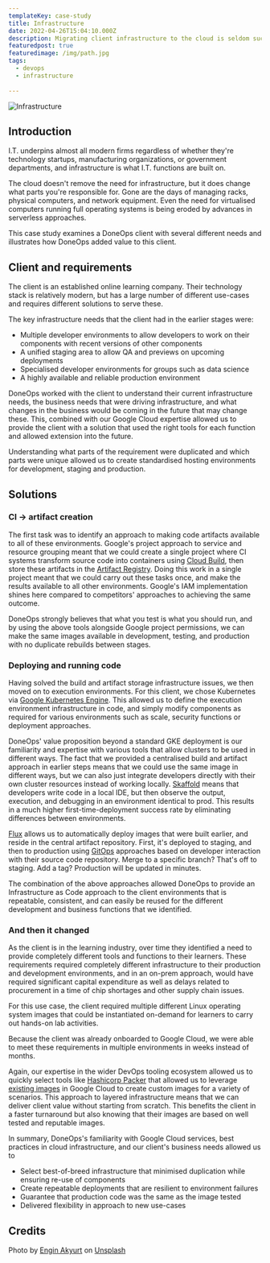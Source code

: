 ```yaml
---
templateKey: case-study
title: Infrastructure
date: 2022-04-26T15:04:10.000Z
description: Migrating client infrastructure to the cloud is seldom successfull with on-prem thinking alone
featuredpost: true
featuredimage: /img/path.jpg
tags:
  - devops
  - infrastructure
  
---
```


![Infrastructure](/img/infrastructure-tunnel.jpg)

## Introduction

I.T. underpins almost all modern firms regardless of whether they're technology startups, manufacturing organizations, or government departments, and infrastructure is what I.T. functions are built on.

The cloud doesn't remove the need for infrastructure, but it does change what parts you're responsible for. Gone are the days of managing racks, physical computers, and network equipment. Even the need for virtualised computers running full operating systems is being eroded by advances in serverless approaches.

This case study examines a DoneOps client with several different needs and illustrates how DoneOps added value to this client.

## Client and requirements

The client is an established online learning company. Their technology stack is relatively modern, but has a large number of different use-cases and requires different solutions to serve these.

The key infrastructure needs that the client had in the earlier stages were:

* Multiple developer environments to allow developers to work on their components with recent versions of other components
* A unified staging area to allow QA and previews on upcoming deployments
* Specialised developer environments for groups such as data science
* A highly available and reliable production environment

DoneOps worked with the client to understand their current infrastructure needs, the business needs that were driving infrastructure, and what changes in the business would be coming in the future that may change these. This, combined with our Google Cloud expertise allowed us to provide the client with a solution that used the right tools for each function and allowed extension into the future.

Understanding what parts of the requirement were duplicated and which parts were unique allowed us to create standardised hosting environments for development, staging and production.

## Solutions

### CI -> artifact creation

The first task was to identify an approach to making code artifacts available to all of these environments. Google's project approach to service and resource grouping meant that we could create a single project where CI systems transform source code into containers using [Cloud Build](https://cloud.google.com/build), then store these artifacts in the [Artifact Registry](https://cloud.google.com/artifact-registry). Doing this work in a single project meant that we could carry out these tasks once, and make the results available to all other environments. Google's IAM implementation shines here compared to competitors' approaches to achieving the same outcome.

DoneOps strongly believes that what you test is what you should run, and by using the above tools alongside Google project permissions, we can make the same images available in development, testing, and production with no duplicate rebuilds between stages.

### Deploying and running code

Having solved the build and artifact storage infrastructure issues, we then moved on to execution environments. For this client, we chose Kubernetes via [Google Kubernetes Engine](https://cloud.google.com/kubernetes-engine). This allowed us to define the execution environment infrastructure in code, and simply modify components as required for various environments such as scale, security functions or deployment approaches.

DoneOps' value proposition beyond a standard GKE deployment is our familiarity and expertise with various tools that allow clusters to be used in different ways. The fact that we provided a centralised build and artifact approach in earlier steps means that we could use the same image in different ways, but we can also just integrate developers directly with their own cluster resources instead of working locally. [Skaffold](https://skaffold.dev/) means that developers write code in a local IDE, but then observe the output, execution, and debugging in an environment identical to prod. This results in a much higher first-time-deployment success rate by eliminating differences between environments.

[Flux](https://fluxcd.io/) allows us to automatically deploy images that were built earlier, and reside in the central artifact repository. First, it's deployed to staging, and then to production using [GitOps](https://about.gitlab.com/topics/gitops/) approaches based on developer interaction with their source code repository. Merge to a specific branch? That's off to staging. Add a tag? Production will be updated in minutes.

The combination of the above approaches allowed DoneOps to provide an Infrastructure as Code approach to the client environments that is repeatable, consistent, and can easily be reused for the different development and business functions that we identified.

### And then it changed

As the client is in the learning industry, over time they identified a need to provide completely different tools and functions to their learners. These requirements required completely different infrastructure to their production and development environments, and in an on-prem approach, would have required significant capital expenditure as well as delays related to procurement in a time of chip shortages and other supply chain issues.

For this use case, the client required multiple different Linux operating system images that could be instantiated on-demand for learners to carry out hands-on lab activities.

Because the client was already onboarded to Google Cloud, we were able to meet these requirements in multiple environments in weeks instead of months.

Again, our expertise in the wider DevOps tooling ecosystem allowed us to quickly select tools like [Hashicorp Packer](https://www.packer.io/) that allowed us to leverage [existing images](https://cloud.google.com/compute/docs/images) in Google Cloud to create custom images for a variety of scenarios. This approach to layered infrastructure means that we can deliver client value without starting from scratch. This benefits the client in a faster turnaround but also knowing that their images are based on well tested and reputable images.

In summary, DoneOps's familiarity with Google Cloud services, best practices in cloud infrastructure, and our client's business needs allowed us to

* Select best-of-breed infrastructure that minimised duplication while ensuring re-use of components
* Create repeatable deployments that are resilient to environment failures
* Guarantee that production code was the same as the image tested
* Delivered flexibility in approach to new use-cases

## Credits

Photo by [Engin Akyurt](https://unsplash.com/@enginakyurt) on [Unsplash](https://unsplash.com/s/photos/options?utm_source=unsplash&utm_medium=referral&utm_content=creditCopyText)
